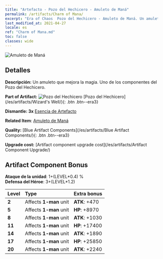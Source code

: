 ```yaml
---
title: "Artefacto - Pozo del Hechicero - Amuleto de Maná"
permalink: /artifacts/Charm of Mana/
excerpt: "Era of Chaos  Pozo del Hechicero - Amuleto de Maná. Un amuleto que mejora la magia. Uno de los componentes del Pozo del Hechicero."
last_modified_at: 2021-04-27
locale: es
ref: "Charm of Mana.md"
toc: false
classes: wide
---
```


 ![Amuleto de Maná](/images/t/artifact_40211.png)



## Detalles

 **Descripción:** Un amuleto que mejora la magia. Uno de los componentes del Pozo del Hechicero.

 **Part of Artifact:** ![Pozo del Hechicero](/images/t/icon_artifact_21.png) [Pozo del Hechicero](/es/artifacts/Wizard's Well/){: .btn .btn--era3}

 **Dismantle: 3x** [Esencia de Artefacto](/ItemsES/con_905/)

 **Related Item**: [Amuleto de Maná](/ItemsES/art_112/)

 **Quality:** [Blue Artifact Components](/es/artifacts/Blue Artifact Components/){: .btn .btn--era3}

 **Upgrade cost:** [Artifact component upgrade cost](/es/artifacts/Artifact Component Upgrade/)

## Artifact Component Bonus

  **Ataque de la unidad**: 1+(LEVEL\*0.4) %<br/>**Defensa del Héroe**: 3+(LEVEL\*1.2)

  |  Level  | Type |    Extra bonus  | 
  |:--------|:-----|:----------------| 
  | **2** | Affects **1-man** unit | **ATK**: +470 | 
  | **5** | Affects **1-man** unit | **HP**: +8970 | 
  | **8** | Affects **1-man** unit | **ATK**: +1030 | 
  | **11** | Affects **1-man** unit | **HP**: +17400 | 
  | **14** | Affects **1-man** unit | **ATK**: +1890 | 
  | **17** | Affects **1-man** unit | **HP**: +25850 | 
  | **20** | Affects **1-man** unit | **ATK**: +2240 | 
